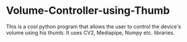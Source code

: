 # Volume-Controller-using-Thumb
This is a cool python program that allows the user to control the device's volume using his thumb. It uses CV2, Mediapipe, Numpy etc. libraries.
